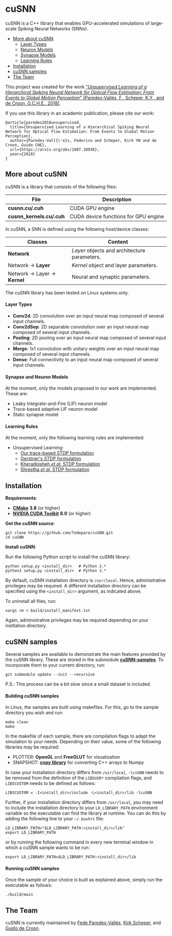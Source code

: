 # cuSNN
cuSNN is a C++ library that enables GPU-accelerated simulations of large-scale Spiking Neural Networks (SNNs).

* [More about cuSNN](#more-about-cusnn)
  * [Layer Types](#layer-types)
  * [Neuron Models](#neuron-models)
  * [Synapse Models](#synapse-models)
  * [Learning Rules](#learning-rules)
* [Installation](#installation)
* [cuSNN samples](#cusnn-samples)
* [The Team](#the-team)

This project was created for the work ["*Unsupervised Learning of a Hierarchical Spiking Neural Network for Optical Flow 
Estimation: From Events to Global Motion Perception*" (Paredes-Vallés, F., Scheper, K.Y., and de Croon, G.C.H.E., 2018)](https://arxiv.org/abs/1807.10936).

If you use this library in an academic publication, please cite our work:

```
@article{paredes2018unsupervised,
  title={Unsupervised Learning of a Hierarchical Spiking Neural Network for Optical Flow Estimation: From Events to Global Motion Perception},
  author={Paredes-Vall{\'e}s, Federico and Scheper, Kirk YW and de Croon, Guido CHE},
  url={https://arxiv.org/abs/1807.10936},
  year={2018}
}
```

##  More about cuSNN
cuSNN is a library that consists of the following files:

| File                  	| Description 	|
|----------------------------	|-------------	|
| **cusnn.cu/.cuh**         	|  CUDA GPU engine           	|
| **cusnn_kernels.cu/.cuh** 	|  CUDA device functions for GPU engine           	|

In cuSNN, a SNN is defined using the following host/device classes:

| Classes                  	| Content 	|
|----------------------------	|-------------	|
| **Network**         	|  *Layer* objects and architecture parameters.      	|
| Network -> **Layer** 	|  *Kernel* object and layer parameters.        	|
| Network -> Layer -> **Kernel**    |  Neural and synaptic parameters. 	|

The cuSNN library has been tested on Linux systems only.

#### Layer Types

* **Conv2d**: 2D convolution over an input neural map composed of several input channels.
* **Conv2dSep**: 2D separable convolution over an input neural map composed of several input channels.
* **Pooling**: 2D pooling over an input neural map composed of several input channels.
* **Merge**: 1x1 convolution with unitary weights over an input neural map composed of several input channels.
* **Dense**: Full connectivity to an input neural map composed of several input channels.

#### Synapse and Neuron Models

At the moment, only the models proposed in our work are implemented. These are:

* Leaky Integrate-and-Fire (LIF) neuron model
* Trace-based adaptive LIF neuron model
* Static synapse model 

#### Learning Rules

At the moment, only the following learning rules are implemented:

* Unsupervised Learning:
    * [Our trace-based STDP formulation](https://arxiv.org/abs/1807.10936)
    * [Gerstner's STDP formulation](https://www.emeraldinsight.com/doi/full/10.1108/k.2003.06732gae.003)
    * [Kheradpisheh *et al.* STDP formulation](https://www.sciencedirect.com/science/article/pii/S0893608017302903)
    * [Shrestha *et al.* STDP formulation](https://ieeexplore.ieee.org/abstract/document/7966096)

##  Installation

**Requirements**:

* [**CMake**](https://cmake.org/) **3.8** (or higher)
* [**NVIDIA CUDA Toolkit**](https://developer.nvidia.com/cuda-toolkit) **8.0** (or higher)

**Get the cuSNN source**:
```
git clone https://github.com/fedepare/cuSNN.git
cd cuSNN
```

**Install cuSNN**:

Run the following Python script to install the cuSNN library:

```
python setup.py <install_dir>   # Python 2.*
python3 setup.py <install_dir>  # Python 3.*
```

By default, cuSNN installation directory is `/usr/local`. Hence, administrative privileges may be required. A different 
installation directory can be specified using the `<install_dir>` argument, as indicated above.

To uninstall all files, run:

```
xargs rm < build/install_manifest.txt
```

Again, administrative privileges may be required depending on your instllation directory.

##  cuSNN samples

Several samples are available to demonstrate the main features provided by the cuSNN library. These are stored in the
submodule [**cuSNN-samples**](https://github.com/fedepare/cuSNN-samples). To incorporate them to your current directory, 
run:

```
git submodule update --init --recursive
```

P.S.: This process can be a bit slow since a small dataset is included.

#### Building cuSNN samples

In Linux, the samples are built using makefiles. For this, go to the sample directory you wish and run:

```
make clean
make
```

In the makefile of each sample, there are compilation flags to adapt the simulation to your needs. Depending on their 
value, some of the following libraries may be required:

* PLOTTER: **OpenGL** and **FreeGLUT** for visualization
* SNAPSHOT: [**cnpy library**](https://github.com/rogersce/cnpy "cnpy library (C++ arrays to Numpy)") for converting C++ arrays to
 Numpy
 
In case your installation directory differs from `/usr/local`, `-lcuSNN` needs to be removed from 
the definition of the `LIBSUSR*` compilation flags, and `LIBSCUSTOM` needs to be defined as follows:

```
LIBSCUSTOM = -I<install_dir>/include -L<install_dir>/lib -lcuSNN
```

Further, if your installation directory differs from `/usr/local`, you may need to include the installation 
directory to your `LD_LIBRARY_PATH` environment variable so the executable can find the library at runtime. You can do 
this by adding the following line to your `~/.bashrc` file:

```
LD_LIBRARY_PATH="$LD_LIBRARY_PATH:<install_dir>/lib"
export LD_LIBRARY_PATH
```
or by running the following command in every new terminal window in which a cuSNN sample wants to be run:

```
export LD_LIBRARY_PATH=$LD_LIBRARY_PATH:<install_dir>/lib
```
 

#### Running cuSNN samples

Once the sample of your choice is built as explained above, simply run the executable as follows:

```
./build/main
```

## The Team

cuSNN is currently maintained by [Fede Paredes-Vallés](https://github.com/fedepare), 
[Kirk Scheper](https://github.com/kirkscheper), and [Guido de Croon](https://github.com/guidoAI).
